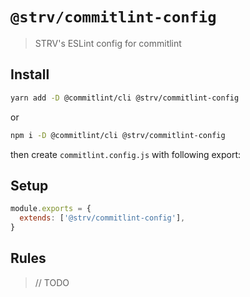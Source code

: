 # `@strv/commitlint-config`

> STRV's ESLint config for commitlint

## Install

```bash
yarn add -D @commitlint/cli @strv/commitlint-config
```

or

```bash
npm i -D @commitlint/cli @strv/commitlint-config
```

then create `commitlint.config.js` with following export:

## Setup

```js
module.exports = {
  extends: ['@strv/commitlint-config'],
}
```

## Rules

> // TODO
